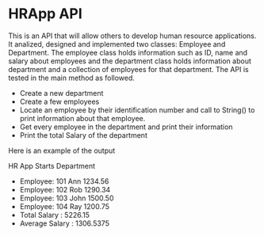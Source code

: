 # HRApp API
This is an API that  will allow others to develop  human resource applications. It analized, designed and implemented two classes: Employee and Department. The employee class holds information such as ID, name and salary about employees and the department class holds information about department and a collection of employees for that department. The API is tested in the main method as followed. 
<ul>
 <li> Create a new department </li>
<li> Create a few employees </li>
<li> Locate an employee by their identification number and call to String() to print information about that employee.</li>
<li> Get every employee in the department and print their information</li>
 <li> Print the total Salary of the department </li>

</ul>

Here is an example of the output 

HR App Starts
Department
<ul>
<li> Employee: 101 Ann 1234.56</li>
<li>Employee:  102 Rob 1290.34</li>
<li>Employee:  103 John 1500.50</li>
<li>Employee: 104  Ray  1200.75</li>
 <li>Total Salary : 5226.15 </li>
 <li>Average Salary : 1306.5375 </li>
</ul>




